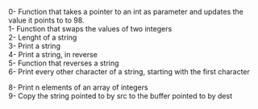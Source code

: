 0- Function that takes a pointer to an int as parameter and updates the value it points to to 98.</br>
1- Function that swaps the values of two integers</br>
2- Lenght of a string</br>
3- Print a string</br>
4- Print a string, in reverse</br>
5- Function that reverses a string</br>
6- Print every other character of a string, starting with the first character</br>

8- Print n elements of an array of integers</br>
9- Copy the string pointed to by src to the buffer pointed to by dest</br>

